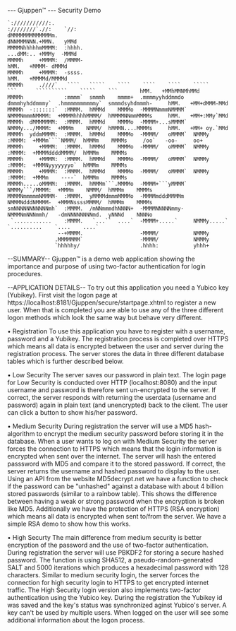 ﻿--- Gjuppen™ ---
Security Demo                                                                                                                                                                                           
                                                                                                                                                                                                        
                                                                                                                                                                                                        
    `:///////////:.                                                                                            :////////`.//:    `//:                                                                   
    dMMMMMMMMMMMMMm.                                                                                           dNNMMMNNN.+MMN.   yMMd                                                                   
    MMMMNhhhhhmMMMM:  :hhhh.                                                                                   ...dMM:.. +MMMy  -MMMd                                                                   
    MMMMh     +MMMM:  /MMMM-                                                                                      hMM.   +MMMM- dMMMd                                                                   
    MMMMh     +MMMM:  -ssss.                                                                                      hMM.   +MMMMd/MMMMd                                                                   
    MMMMh     .////`   ````   `````    ````    ````    ````    `````    ```      ``````````    `````    ```       hMM.   +MMhMMNMhMMd                                                                   
    MMMMh             :mmmm`  smmmh    mmmm+  .mmmmyyhddmmdo   dmmmhyhddmmmy`  .hmmmmmmmmmmy`  smmmdsyhdmmmh-     hMM.   +MM+dMMM-MMd                                                                   
    MMMMh  -:::::::`  :MMMM.  hMMMd    MMMMo  -MMMMNmmmNMMMM`  NMMMNmmmNMMMM:  +MMMMhhhhMMMM/  hMMMMNNmmMMMMs     hMM.   +MM+:MMy`MMd                                                                   
    MMMMh  dMMMMMMM:  :MMMM.  hMMMd    MMMMo  -MMMM+...sMMMM`  NMMMy.../MMMM:  +MMMm    NMMM/  hMMMN....MMMMs     hMM.   +MM+ oy.`MMd                                                                   
    MMMMh  yddmMMMM:  :MMMM.  hMMMd    MMMMo  -MMMM/   oMMMM`  NMMMy   :MMMM:  +MMMm````NMMM/  hMMMm    MMMMs     /oo`   -oo-     oo+                                                                   
    MMMMh     +MMMM:  :MMMM.  hMMMd    MMMMo  -MMMM/   oMMMM`  NMMMy   :MMMM:  +MMMMddddMMMM/  hMMMm    MMMMs                                                                                           
    MMMMh     +MMMM:  :MMMM.  hMMMd    MMMMo  -MMMM/   oMMMM`  NMMMy   :MMMM:  +MMMNyyyyyyyo`  hMMMm    MMMMs                                                                                           
    MMMMh     +MMMM:  :MMMM.  hMMMd    MMMMo  -MMMM/   oMMMM`  NMMMy   :MMMM:  +MMMm    ----`  hMMMm    MMMMs                                                                                           
    MMMMh.....oMMMM:  :MMMM.  hMMMm```.MMMMo  -MMMM+```yMMMM`  NMMMy```/MMMM:  +MMMm    NMMM/  hMMMm    MMMMs                                                                                           
    MMMMNmmmmmNMMMM-  :MMMM.  yMMMMdmmmMMMMo  -MMMMmdddMMMMm   NMMMNdddNMMMM-  +MMMNssssMMMM/  hMMMm    MMMMs                                                                                           
    smNNNNNNNNNNNmh`  :MMMM.  /mNNmmmdhNNNN+  -MMMMNNNNNmmy-   NMMMNmNNNmmh/   -dmNNNNNNNNmd.  yNNNd    NNNNo                                                                                           
     `............    :MMMM.   `...``  ....`  -MMMM+.....`     NMMMy.....`      `..........    `....    ....`                                                                                           
                    --+MMMM.                  -MMMM/           NMMMy                                                                                                                                    
                   .MMMMMMM`                  -MMMM/           NMMMy                                                                                                                                    
                   `hhhhhy/                   .hhhh:           yhhh+                                                                                                                                    
                                                                                                             
--SUMMARY--
Gjuppen™ is a demo web application showing the importance and purpose of using two-factor authentication for login 
procedures. 



--APPLICATION DETAILS--
To try out this application you need a Yubico key (Yubikey). First visit the logon page at 
https://localhost:8181/Gjuppen/secure/startpage.xhtml to register a new user. 
When that is completed you are able to use any of the three different logon methods which 
look the same way but behave very different. 

•	Registration
To use this application you have to register with a username, password and a Yubikey. 
The registration process is completed over HTTPS which means all data is encrypted between 
the user and server during the registration process. The server stores the data in three 
different database tables which is further described below. 

•	Low Security
The server saves our password in plain text. The login page for Low Security is conducted 
over HTTP (localhost:8080) and the input username and password is therefore sent un-encrypted 
to the server. If correct, the server responds with returning the userdata (username and 
password) again in plain text (and unencrypted) back to the client. The user can click a 
button to show his/her password. 

•	Medium Security
During registration the server will use a MD5 hash-algorithm to encrypt the medium security 
password before storing it in the database. When a user wants to log on with Medium Security 
the server forces the connection to HTTPS which means that the login information is encrypted 
when sent over the internet. The server will hash the entered passsword with MD5 and compare 
it to the stored password. If correct, the server returns the username and hashed password 
to display to the user. Using an API from the website MD5decrypt.net we have a function to 
check if the password can be "unhashed" against a database with about 4 billion stored passwords 
(similar to a rainbow table). This shows the difference between having a weak or strong password 
when the encryption is broken like MD5. Additionally we have the protection of HTTPS (RSA 
encryption) which means all data is encrypted when sent to/from the server. We have a simple 
RSA demo to show how this works. 

•	High Securty 
The main difference from medium security is better encryption of the password and the use of 
two-factor authentication. During registration the server will use PBKDF2 for storing a secure 
hashed password. The function is using SHA512, a pseudo-random-generated SALT and 5000 iterations 
which produces a hexadecimal password with 128 characters. Similar to medium security login, the 
server forces the connection for high security login to HTTPS to get encrypted internet traffic. 
The High Security login version also implements two-factor authentication using the Yubico key. 
During the registration the Yubikey id was saved and the key's status was synchronized aginst 
Yubico's server. A key can't be used by multiple users. When logged on the user will see some 
additional information about the logon process. 
